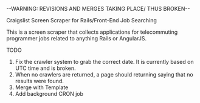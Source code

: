 --WARNING: REVISIONS AND MERGES TAKING PLACE/ THUS BROKEN--

Craigslist Screen Scraper for Rails/Front-End Job Searching  

This is a screen scraper that collects applications for telecommuting programmer jobs related to anything Rails or AngularJS.  


TODO  
1) Fix the crawler system to grab the correct date. It is currently based on UTC time and is broken.  
2) When no crawlers are returned, a page should returning saying that no results were found.  
3) Merge with Template
4) Add background CRON job

